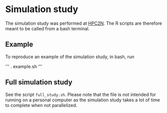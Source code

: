 # Simulation study
The simulation study was performed at [HPC2N](https://www.hpc2n.umu.se/). The R scripts are therefore meant to be called from a bash terminal. 

## Example
To reproduce an example of the simulation study, in bash, run 

'''
. example.sh
'''

## Full simulation study 
See the script `full_study.sh`. Please note that the file is not intended for running on a personal computer as the simulation study takes a lot of time to complete when not parallelized.
